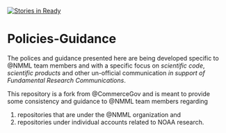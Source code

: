 [![Stories in Ready](https://badge.waffle.io/NMML/Policies-and-Guidance.png?label=ready&title=Ready)](https://waffle.io/NMML/Policies-and-Guidance)
# Policies-Guidance

The polices and guidance presented here are being developed specific to @NMML team members and with a specific focus on *scientific code*, *scientific products* and other un-official communication *in support of Fundamental Research Communications*. 

This repository is a fork from @CommerceGov and is meant to provide some consistency and guidance to @NMML team members regarding 

1. repositories that are under the @NMML organization and 
2. repositories under individual accounts related to NOAA research.
